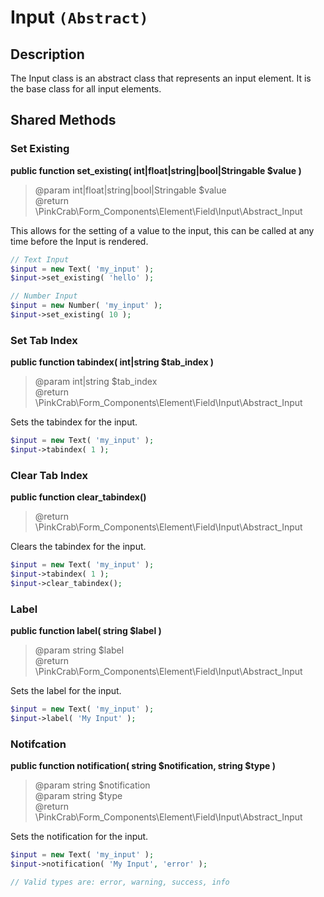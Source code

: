# Input `(Abstract)`

## Description
The Input class is an abstract class that represents an input element. It is the base class for all input elements.

## Shared Methods

### Set Existing 
**public function set_existing( int|float|string|bool|Stringable $value )**  
> @param int|float|string|bool|Stringable $value   
> @return \PinkCrab\Form_Components\Element\Field\Input\Abstract_Input

This allows for the setting of a value to the input, this can be called at any time before the Input is rendered.

```php
// Text Input
$input = new Text( 'my_input' );
$input->set_existing( 'hello' );

// Number Input
$input = new Number( 'my_input' );
$input->set_existing( 10 );
```

### Set Tab Index

**public function tabindex( int|string $tab_index )**  
> @param int|string $tab_index  
> @return \PinkCrab\Form_Components\Element\Field\Input\Abstract_Input  

Sets the tabindex for the input.

```php
$input = new Text( 'my_input' );
$input->tabindex( 1 );
```

### Clear Tab Index

**public function clear_tabindex()**
> @return \PinkCrab\Form_Components\Element\Field\Input\Abstract_Input  

Clears the tabindex for the input.

```php
$input = new Text( 'my_input' );
$input->tabindex( 1 );
$input->clear_tabindex();
```

### Label

**public function label( string $label )**
> @param string $label  
> @return \PinkCrab\Form_Components\Element\Field\Input\Abstract_Input

Sets the label for the input.

```php
$input = new Text( 'my_input' );
$input->label( 'My Input' );
```

### Notifcation

**public function notification( string $notification, string $type )**
> @param string $notification  
> @param string $type  
> @return \PinkCrab\Form_Components\Element\Field\Input\Abstract_Input

Sets the notification for the input.

```php
$input = new Text( 'my_input' );
$input->notification( 'My Input', 'error' );

// Valid types are: error, warning, success, info
```

